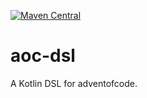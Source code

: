[![Maven Central](https://maven-badges.herokuapp.com/maven-central/io.github.tschut/aoc-dsl/badge.svg)](https://central.sonatype.com/artifact/io.github.tschut/aoc-dsl/0.0.1/overview)


# aoc-dsl
A Kotlin DSL for adventofcode.
